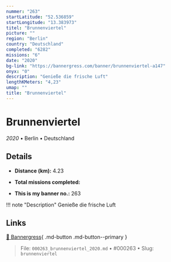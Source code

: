 ```yaml
---
nummer: "263"
startLatitude: "52.536859"
startLongitude: "13.383973"
titel: "Brunnenviertel"
picture: ""
region: "Berlin"
country: "Deutschland"
completed: "6282"
missions: "6"
date: "2020"
bg-link: "https://bannergress.com/banner/brunnenviertel-a147"
onyx: "0"
description: "Genieße die frische Luft"
lengthKMeters: "4,23"
umap: ""
title: "Brunnenviertel"
---
```

# Brunnenviertel

*2020* • Berlin • Deutschland



## Details
- **Distance (km):** 4.23

- **Total missions completed:** 
- **This is my banner no.:** 263


!!! note "Description"
    Genieße die frische Luft



## Links
[🔗 Bannergress](https://bannergress.com/banner/brunnenviertel-a147){ .md-button .md-button--primary }



> File: `000263_brunnenviertel_2020.md` • #000263 • Slug: `brunnenviertel`
